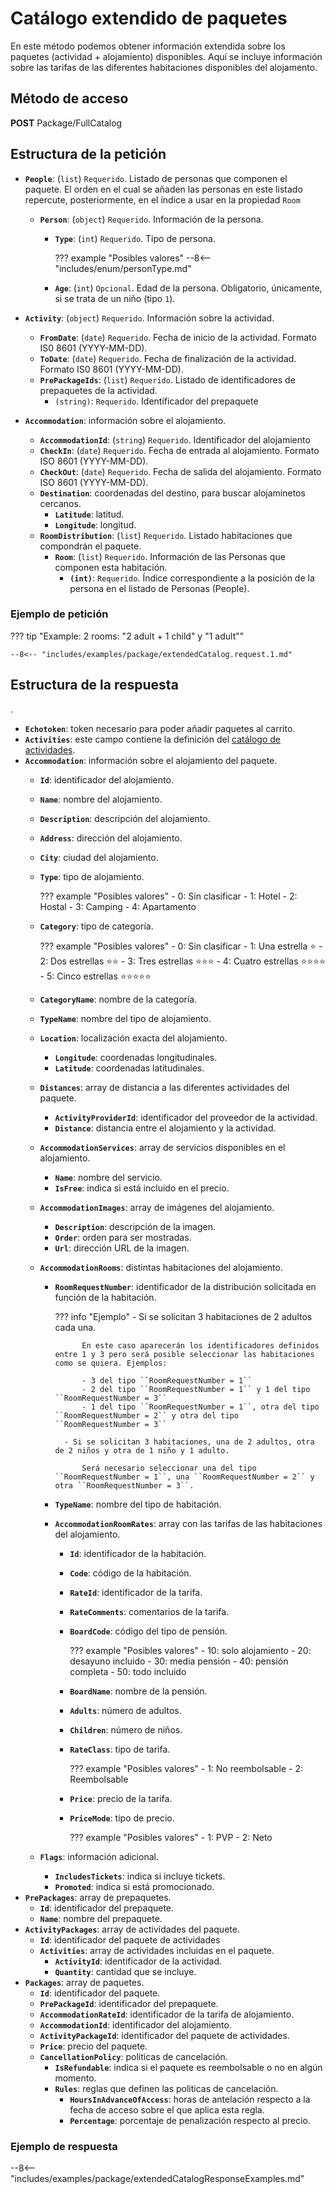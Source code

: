 # Catálogo extendido de paquetes

En este método podemos obtener información extendida sobre los paquetes (actividad + alojamiento) disponibles. Aquí se incluye información sobre las tarifas de las diferentes habitaciones disponibles del alojamento.

## Método de acceso

**POST** Package/FullCatalog

## Estructura de la petición
- **``People``**: (``list``) ``Requerido``. Listado de personas que componen el paquete. El orden en el cual se añaden las personas en este listado repercute, posteriormente, en el índice a usar en la propiedad ``Room``
    - **``Person``**: (``object``) ``Requerido``. Información de la persona.
        - **``Type``**: (``int``) ``Requerido``. Tipo de persona.

            ??? example "Posibles valores"
                --8<-- "includes/enum/personType.md"

        - **``Age``**: (``int``) ``Opcional``. Edad de la persona. Obligatorio, únicamente, si se trata de un niño (tipo ``1``).

- **``Activity``**: (``object``) ``Requerido``. Información sobre la actividad.
    - **``FromDate``**: (``date``) ``Requerido``. Fecha de inicio de la actividad. Formato IS0 8601 (YYYY-MM-DD).
    - **``ToDate``**: (``date``) ``Requerido``. Fecha de finalización de la actividad. Formato IS0 8601 (YYYY-MM-DD).
    - **``PrePackageIds``**: (``list``) ``Requerido``. Listado de identificadores de prepaquetes de la actividad.
        - ``(string)``: ``Requerido``. Identificador del prepaquete

- **``Accommodation``**: información sobre el alojamiento.
    - **``AccommodationId``**: (``string``) ``Requerido``. Identificador del alojamiento
    - **``CheckIn``**: (``date``) ``Requerido``. Fecha de entrada al alojamiento. Formato ISO 8601 (YYYY-MM-DD).
    - **``CheckOut``**: (``date``) ``Requerido``. Fecha de salida del alojamiento. Formato ISO 8601 (YYYY-MM-DD).
    - **``Destination``**: coordenadas del destino, para buscar alojaminetos cercanos.
        - **``Latitude``**: latitud.
        - **``Longitude``**: longitud.
    - **``RoomDistribution``**: (``list``) ``Requerido``. Listado habitaciones que compondrán el paquete.
        - **``Room``**: (``list``) ``Requerido``. Información de las Personas que componen esta habitación.
            - **``(int)``**: ``Requerido``. Índice correspondiente a la posición de la persona en el listado de Personas (People).

### Ejemplo de petición

??? tip "Example: 2 rooms: "2 adult + 1 child" y "1 adult""

    --8<-- "includes/examples/package/extendedCatalog.request.1.md"

## Estructura de la respuesta
.

- **``Echotoken``**: token necesario para poder añadir paquetes al carrito.
- **``Activities``**: este campo contiene la definición del [catálogo de actividades](../activity/catalog.md#estructura-de-la-respuesta).
- **``Accommodation``**: información sobre el alojamiento del paquete.
    - **``Id``**: identificador del alojamiento.
    - **``Name``**: nombre del alojamiento.
    - **``Description``**: descripción del alojamiento.
    - **``Address``**: dirección del alojamiento.
    - **``City``**: ciudad del alojamiento.
    - **``Type``**: tipo de alojamiento.

        ??? example "Posibles valores"
            - 0: Sin clasificar
            - 1: Hotel
            - 2: Hostal
            - 3: Camping
            - 4: Apartamento

    - **``Category``**: tipo de categoría.

        ??? example "Posibles valores"
            - 0: Sin clasificar
            - 1: Una estrella :star:
            - 2: Dos estrellas :star::star:
            - 3: Tres estrellas :star::star::star:
            - 4: Cuatro estrellas :star::star::star::star:
            - 5: Cinco estrellas :star::star::star::star::star:

    - **``CategoryName``**: nombre de la categoría.
    - **``TypeName``**: nombre del tipo de alojamiento.
    - **``Location``**: localización exacta del alojamiento.
        - **``Longitude``**: coordenadas longitudinales.
        - **``Latitude``**: coordenadas latitudinales.
    - **``Distances``**: array de distancia a las diferentes actividades del paquete.
        - **``ActivityProviderId``**: identificador del proveedor de la actividad.
        - **``Distance``**: distancia entre el alojamiento y la actividad.
    - **``AccommodationServices``**: array de servicios disponibles en el alojamiento.
        - **``Name``**: nombre del servicio.
        - **``IsFree``**: indica si está incluido en el precio.
    - **``AccommodationImages``**: array de imágenes del alojamiento.
        - **``Description``**: descripción de la imagen.
        - **``Order``**: orden para ser mostradas.
        - **``Url``**: dirección URL de la imagen.
    - **``AccommodationRooms``**: distintas habitaciones del alojamiento.
        - **``RoomRequestNumber``**: identificador de la distribución solicitada en función de la habitación.

            ??? info "Ejemplo"
                - Si se solicitan 3 habitaciones de 2 adultos cada una.

                    En este caso aparecerán los identificadores definidos entre 1 y 3 pero será posible seleccionar las habitaciones como se quiera. Ejemplos:

                    - 3 del tipo ``RoomRequestNumber = 1``
                    - 2 del tipo ``RoomRequestNumber = 1`` y 1 del tipo ``RoomRequestNumber = 3``
                    - 1 del tipo ``RoomRequestNumber = 1``, otra del tipo ``RoomRequestNumber = 2`` y otra del tipo ``RoomRequestNumber = 3``

                - Si se solicitan 3 habitaciones, una de 2 adultos, otra de 2 niños y otra de 1 niño y 1 adulto.

                    Será necesario seleccionar una del tipo ``RoomRequestNumber = 1``, una ``RoomRequestNumber = 2`` y otra ``RoomRequestNumber = 3``.

        - **``TypeName``**: nombre del tipo de habitación.
        - **``AccommodationRoomRates``**: array con las tarifas de las habitaciones del alojamiento.
            - **``Id``**: identificador de la habitación.
            - **``Code``**: código de la habitación.
            - **``RateId``**: identificador de la tarifa.
            - **``RateComments``**: comentarios de la tarifa.
            - **``BoardCode``**: código del tipo de pensión.

                ??? example "Posibles valores"
                    - 10: solo alojamiento
                    - 20: desayuno incluido
                    - 30: media pensión
                    - 40: pensión completa
                    - 50: todo incluido

            - **``BoardName``**: nombre de la pensión.
            - **``Adults``**: número de adultos.
            - **``Children``**: número de niños.
            - **``RateClass``**: tipo de tarifa.

                ??? example "Posibles valores"
                    - 1: No reembolsable
                    - 2: Reembolsable

            - **``Price``**: precio de la tarifa.
            - **``PriceMode``**: tipo de precio.

                ??? example "Posibles valores"
                    - 1: PVP
                    - 2: Neto

    - **``Flags``**: información adicional.
        - **``IncludesTickets``**: indica si incluye tickets.
        - **``Promoted``**: indica si está promocionado.
- **``PrePackages``**: array de prepaquetes.
    - **``Id``**: identificador del prepaquete.
    - **``Name``**: nombre del prepaquete.
- **``ActivityPackages``**: array de actividades del paquete.
    - **``Id``**: identificador del paquete de actividades
    - **``Activities``**: array de actividades incluidas en el paquete.
        - **``ActivityId``**: identificador de la actividad.
        - **``Quantity``**: cantidad que se incluye.
- **``Packages``**: array de paquetes.
    - **``Id``**: identificador del paquete.
    - **``PrePackageId``**: identificador del prepaquete.
    - **``AccommodationRateId``**: identificador de la tarifa de alojamiento.
    - **``AccommodationId``**: identificador del alojamiento.
    - **``ActivityPackageId``**: identificador del paquete de actividades.
    - **``Price``**: precio del paquete.
    - **``CancellationPolicy``**: politicas de cancelación.
        - **``IsRefundable``**: indica si el paquete es reembolsable o no en algún momento.
        - **``Rules``**: reglas que definen las politicas de cancelación.
            - **``HoursInAdvanceOfAccess``**: horas de antelación respecto a la fecha de acceso sobre el que aplica esta regla.
            - **``Percentage``**: porcentaje de penalización respecto al precio.

### Ejemplo de respuesta

--8<-- "includes/examples/package/extendedCatalogResponseExamples.md"
